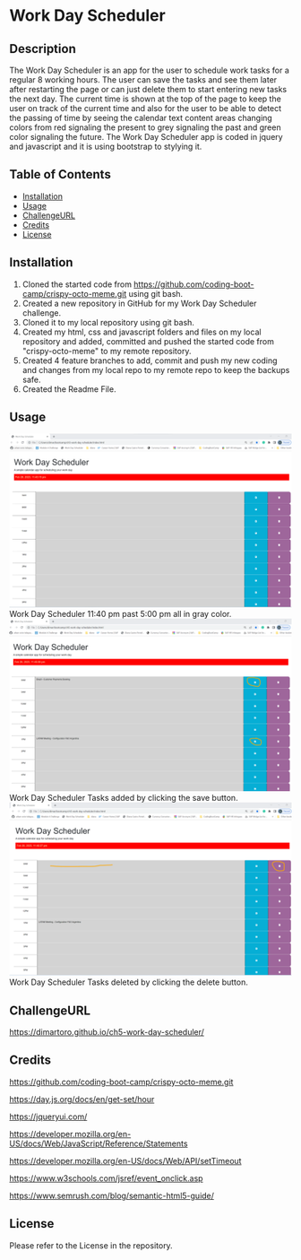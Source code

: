 

# Work Day Scheduler

## Description

The Work Day Scheduler is an app for the user to schedule work tasks for a regular 8 working hours. The user can save the tasks and see them later after restarting the page or can just delete them to start entering new tasks the next day. The current time is shown at the top of the page to keep the user on 
track of the current time and also for the user to be able to detect the passing of time by seeing the calendar text content areas changing colors from red signaling the present to grey signaling the past and green color signaling the future. The Work Day Scheduler app is coded in jquery and javascript and it is using bootstrap to stylying it.


## Table of Contents

- [Installation](#installation)
- [Usage](#usage)
- [ChallengeURL](#challengeurl)
- [Credits](#credits)
- [License](#license)

## Installation

1. Cloned the started code from https://github.com/coding-boot-camp/crispy-octo-meme.git using git bash.
2. Created a new repository in GitHub for my Work Day Scheduler challenge.
3. Cloned it to my local repository using git bash.
4. Created my html, css and javascript folders and files on my local repository and added, committed and pushed the started code from "crispy-octo-meme" to my
   remote repository.
5. Created 4 feature branches to add, commit and push my new coding and changes from my local repo to my remote repo to keep the backups safe.
6. Created the Readme File.



## Usage 

![alt "Work Day Scheduler"](./assets/images/wdschedulercalendarp1.png) Work Day Scheduler 11:40 pm past 5:00 pm all in gray color.
![alt "Work Day Scheduler"](./assets/images/wdschedulercalendarp2.png) Work Day Scheduler Tasks added by clicking the save button.
![alt "Work Day Scheduler"](./assets/images/wdschedulercalendarp3.png) Work Day Scheduler Tasks deleted by clicking the delete button.

## ChallengeURL

https://dimartoro.github.io/ch5-work-day-scheduler/


## Credits

https://github.com/coding-boot-camp/crispy-octo-meme.git

https://day.js.org/docs/en/get-set/hour

https://jqueryui.com/

https://developer.mozilla.org/en-US/docs/Web/JavaScript/Reference/Statements

https://developer.mozilla.org/en-US/docs/Web/API/setTimeout

https://www.w3schools.com/jsref/event_onclick.asp

https://www.semrush.com/blog/semantic-html5-guide/



## License

Please refer to the License in the repository.